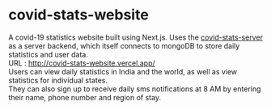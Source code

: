 # covid-stats-website
A covid-19 statistics website built using Next.js. Uses the [covid-stats-server](https://github.com/Manas-Shankar/covid-stats-server) as a server backend, which itself connects to mongoDB to store daily statistics and user data.<br>
URL : http://covid-stats-website.vercel.app/ <br>
Users can view daily statistics in India and the world, as well as view statistics for individual states.<br>
They can also sign up to receive daily sms notifications at 8 AM by entering their name, phone number and region of stay. 
